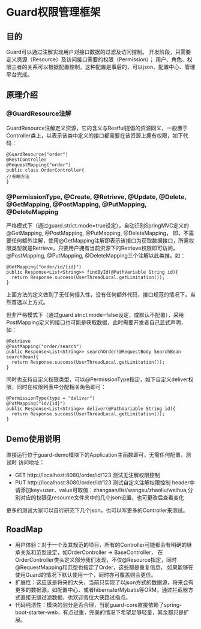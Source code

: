  # Guard权限管理框架

 ## 目的
 Guard可以通过注解实现用户对接口数据的过滤及访问控制。
 开发阶段，只需要定义资源（Resource）及访问接口需要的权限（Permission）；
 用户、角色、权限三者的关系可以根据配置控制，这种配置是事后的，可以json、配置中心、管理平台完成。
 
 ## 原理介绍
 
 ### @GuardResource注解
 GuardResource注解定义资源，它的含义与Restful提倡的资源同义，一般置于Controller类上，以表示该类中定义的接口都需要在该资源上拥有权限，如下代码：
 ```
 @GuardResource("order")
 @RestController
 @RequestMapping("order")
 public class OrderController{
 //省略方法
 }
 ```
 
 ### @PermissionType, @Create, @Retrieve, @Update, @Delete, @GetMapping, @PostMapping, @PutMapping, @DeleteMapping
 严格模式下（通过guard.strict.mode=true设定），自动识别SpringMVC定义的@GetMapping, @PostMapping, @PutMapping, @DeleteMapping，
 即，不需要任何额外注解，使用@GetMapping注解即表示该接口为获取数据接口，所需权限类型就是Retrieve，只要用户拥有当前资源下的Retrieve权限即可访问，
 @PostMapping, @PutMapping, @DeleteMapping三个注解以此类推。如：
 ```
 @GetMapping("order/id/{id}")
 public Response<List<String>> findById(@PathVariable String id){
   return Response.success(UserThreadLocal.getLimitation());
 }
 ```
 上面方法的定义做到了无任何侵入性，没有任何额外代码，接口规范的情况下，当然首选以上方式。
 
 但非严格模式下（通过guard.strict.mode=false设定，或默认不配置），采用PostMapping定义的接口也可能是获取数据，此时需要开发者自己显式声明，如：
 ```
 @Retrieve
 @PostMapping("order/search")
 public Response<List<String>> searchOrder(@RequestBody SearchBean searchBean){
   return Response.success(UserThreadLocal.getLimitation());
 }
 ```
 
 同时也支持自定义权限类型，可以@PermissionType指定，如下自定义deliver权限，同时在权限列表中分配相关角色即可：
 ```
 @PermissionType(type = "deliver")
 @PutMapping("id/{id}")
 public Response<List<String>> deliver(@PathVariable String id){
   return Response.success(UserThreadLocal.getLimitation());
 }
 ```
 
 ## Demo使用说明
 直接运行位于guard-demo模块下的Application主函数即可，无需任何配置，测试时
 访问地址：
- GET http://localhost:8080/order/id/123 测试无注解权限控制
- PUT http://localhost:8080/order/id/123 测试自定义注解权限控制
 header中请添加key=user，value可取值：zhangsan/lisi/wangsu/zhaoliu/weihua,分别对应的权限见resource文件夹中的几个json设置，也可更改后查看变化
 
 更多的测试大家可以自行研究下几个json，也可以写更多的Controller来测试。
 
 ## RoadMap
 
- 用户体验：对于一个及其规范的项目，所有的Controller可能都会有明确的继承关系和范型设定，如OrderController -> BaseController，
 在OrderController类头定义部分我们发现，不仅@Resource指定，同时@RequestMapping和范型也指定了Order，这些都是重复信息，
 如果能够在使用Guard的情况下默认使用一个，同时亦可覆盖则会更佳。
- 扩展性：这应该是将来的大头，当前只实现了以json方式的数据源，将来会有更多的数据源，如配置中心、或者hibernate/Mybatis等ORM，通过拦截器方式直接无缝过滤数据，也欢迎各位大侠路过指点。
- 代码纯洁性：模块的划分是否合理，当前guard-core直接依赖了spring-boot-starter-web，有点过重，完美的情况下希望足够轻量，其余都只是扩展。